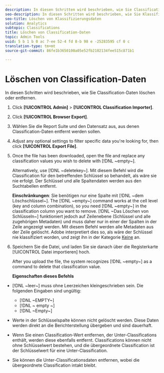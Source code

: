 ```yaml
---
description: In diesen Schritten wird beschrieben, wie Sie Classification-Daten löschen oder entfernen.
seo-description: In diesen Schritten wird beschrieben, wie Sie Klassifizierungsdaten löschen oder entfernen.
seo-title: Löschen von Klassifizierungsdaten
solution: Analytics
subtopic: Classifications
title: Löschen von Classification-Daten
topic: Admin Tools
uuid: 5 b 1 b 0 ac 7-ee 52-4 fd 8-b 98 e -25283595 cf 0 c
translation-type: tm+mt
source-git-commit: 86fe1b3650100a05e52fb2102134fee515c871b1

---
```



# Löschen von Classification-Daten

In diesen Schritten wird beschrieben, wie Sie Classification-Daten löschen oder entfernen.

1. Click **[!UICONTROL Admin]** &gt; **[!UICONTROL Classification Importer]**.
1. Click **[!UICONTROL Browser Export]**.
1. Wählen Sie die Report Suite und den Datensatz aus, aus denen Classification-Daten entfernt werden sollen.
1. Adjust any optional settings to filter specific data you're looking for, then click **[!UICONTROL Export File]**.
1. Once the file has been downloaded, open the file and replace any classification values you wish to delete with [!DNL ~empty~].

   Alternatively, use [!DNL ~deletekey~]. Mit diesem Befehl wird die Classification für den betreffenden Schlüssel so behandelt, als wäre sie nie erfolgt. Der Schlüssel und alle Spaltendaten werden aus den Suchtabellen entfernt.

   **Einschränkungen**: Sie benötigen nur eine Spalte mit [!DNL ~dem Löschschlüssel~]. The [!DNL ~empty~] command works at the cell level (key and column combination), so you need [!DNL ~empty~] in the classification column you want to remove. [!DNL ~Das Löschen von Schlüsseln~] funktioniert jedoch auf Zeilenebene (Schlüssel und alle zugehörigen Metadaten) und muss daher nur in einer der Spalten in der Zeile angezeigt werden. Mit diesem Befehl werden alle Metadaten aus der Zeile gelöscht. Adobe interpretiert dies so, als wäre der Schlüssel nie klassifiziert worden, und zeigt ihn in der Kategorie [Keine](../../../components/c-classifications2/c-classifications-importer/nonclassified-keys.md#concept_233E51DDF3084FF7B7EA89381C73C5FF) an.

1. Speichern Sie die Datei, und laden Sie sie danach über die Registerkarte [!UICONTROL Datei importieren] hoch.

   After you upload the file, the system recognizes [!DNL ~empty~] as a command to delete that classification value.

   **Eigenschaften dieses Befehls**

* [!DNL ~leer~] muss ohne Leerzeichen kleingeschrieben sein. Die folgenden Eingaben sind ungültig:

   * [!DNL ~EMPTY~]
   * [!DNL ~ empty ~]
   * [!DNL ~Empty~]

* Werte in der Schlüsselspalte können nicht gelöscht werden. Diese Daten werden direkt an die Berichterstellung übergeben und sind dauerhaft.
* Wenn Sie einen Classification-Wert entfernen, der Unter-Classifications enthält, werden diese ebenfalls entfernt. Classifications können nicht ohne Schlüsselwert bestehen, und die übergeordnete Classification ist der Schlüsselwert für eine Unter-Classification.
* Sie können die Unter-Classificationsdaten entfernen, wobei die übergeordnete Classification intakt bleibt.

